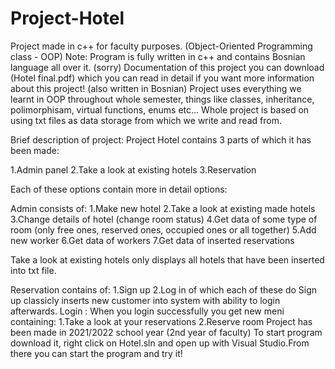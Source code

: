 # Project-Hotel

Project made in c++ for faculty purposes. (Object-Oriented Programming class - OOP)
Note: Program is fully written in c++ and contains Bosnian language all over it. (sorry)
Documentation of this project you can download (Hotel final.pdf) which you can read in detail if you want more information about this project! (also written in Bosnian)
Project uses everything we learnt in OOP throughout whole semester, things like classes, inheritance, polimorphisam, virtual functions, enums etc...
Whole project is based on using txt files as data storage from which we write and read from.

Brief description of project:
Project Hotel contains 3 parts of which it has been made:
  
  1.Admin panel
  2.Take a look at existing hotels 
  3.Reservation
 
Each of these options contain more in detail options:
  
  Admin consists of:
     1.Make new hotel
     2.Take a look at existing made hotels
     3.Change details of hotel (change room status)
     4.Get data of some type of room (only free ones, reserved ones, occupied ones or all together)
     5.Add new worker
     6.Get data of workers
     7.Get data of inserted reservations
     
  Take a look at existing hotels only displays all hotels that have been inserted into txt file.
  
  Reservation contains of:
    1.Sign up 
    2.Log in 
  of which each of these do
    Sign up classicly inserts new customer into system with ability to login afterwards.
    Login : When you login successfully you get new meni containing:
      1.Take a look at your reservations
      2.Reserve room
  Project has been made in 2021/2022 school year (2nd year of faculty)
  To start program download it, right click on Hotel.sln and open up with Visual Studio.From there you can start the program and try it!
  
